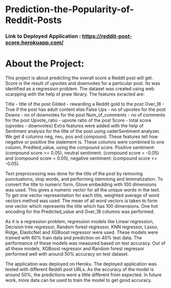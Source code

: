 # Prediction-the-Popularity-of-Reddit-Posts

### Link to Deployed Application : https://reddit-post-score.herokuapp.com/

# About the Project:
This project is about predicting the overall score a Reddit post will get. Score is the result of upvotes and downvotes for a particular post. Its was identified as a regression problem. The dataset was created using web scarpping with the help of praw library. The features exracted are:

Title - title of the post
Gilded - rewarding a Reddit gold to the post
Over_18 - True if the post has adult content else False
Ups - no of upvotes for the post
Downs - no of downvotes for the post
Num_of_comments - no of comments for the post
Upvote_ratio - upvote ratio of the post
Score - total score (upvotes - downvotes)
Extra features were added with the help of Sentiment analysis for the title of the post using vaderSentiment analyzer. We get 4 columns neg, neu, pos and compound. These features tell how negative or positive the statement is. These columns were combined to one column, Predited_value, using the compound score. Positive sentiment: (compound score >= 0.05), neutral sentiment: (compound score > -0.05) and (compound score < 0.05), negative sentiment: (compound score <= -0.05).

Text preprocessing was done for the title of the post by removing punctuations, stop words, and performing stemming and lemmatization. To convert the title to numeric form, Glove embedding with 100 dimensions was used. This gives a numeric vector for all the unique words in the text. To get one vector representation for each title, weighted average of word vectors method was used. The mean of all word vectors is taken to form one vector which represents the title which has 100 dimensions. One hot encoding for the Predicted_value and Over_18 columns was performed.

As it is a regression problem, regression models like Linear regression, Decision tree regressor, Random forest regressor, KNN regressor, Lasso, Ridge, ElasticNet and XGBoost regressor were used. These models were trained with 60% train data and prediction on 40% test data. The performance of these models was measured based on test accuracy. Out of all these models, XGBoost regressor and Random forest regressor performed well with around 50% accuracy on test dataset.

The application was deployed on Heroku. The deployed application was tested with different Reddit post URLs. As the accuracy of the model is around 50%, the predictions were a little different from expected. In future work, more data can be used to train the model to get good accuracy.
